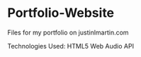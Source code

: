 # Portfolio-Website
Files for my portfolio on justinlmartin.com

Technologies Used:
HTML5
Web Audio API
